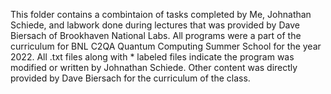 This folder contains a combintaion of tasks completed by Me, Johnathan Schiede, and labwork done during lectures that was provided by Dave Biersach of Brookhaven
National Labs. All programs were a part of the curriculum for BNL C2QA Quantum Computing Summer School for the year 2022. All .txt files along with * labeled files
indicate the program was modified or written by Johnathan Schiede. Other content was directly provided by Dave Biersach for the curriculum of the class.
